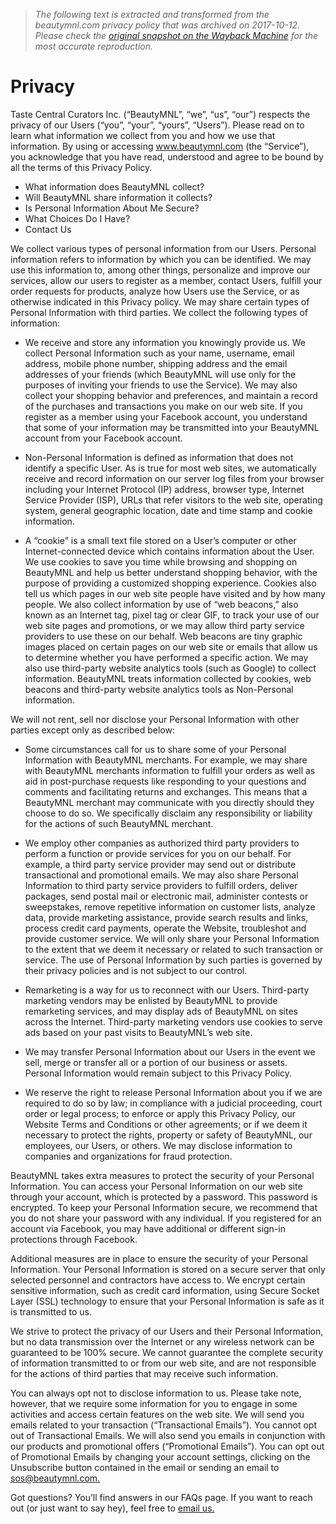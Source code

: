 > *The following text is extracted and transformed from the beautymnl.com privacy policy that was archived on 2017-10-12. Please check the [original snapshot on the Wayback Machine](https://web.archive.org/web/20171012012226id_/https%3A//beautymnl.com/privacy) for the most accurate reproduction.*

# Privacy

Taste Central Curators Inc. (“BeautyMNL”, “we”, “us”, “our”) respects the privacy of our Users (“you”, “your”, “yours”, “Users”). Please read on to learn what information we collect from you and how we use that information. By using or accessing www.beautymnl.com (the “Service”), you acknowledge that you have read, understood and agree to be bound by all the terms of this Privacy Policy. 

  * What information does BeautyMNL collect?
  * Will BeautyMNL share information it collects?
  * Is Personal Information About Me Secure?
  * What Choices Do I Have?
  * Contact Us



We collect various types of personal information from our Users. Personal information refers to information by which you can be identified. We may use this information to, among other things, personalize and improve our services, allow our users to register as a member, contact Users, fulfill your order requests for products, analyze how Users use the Service, or as otherwise indicated in this Privacy policy. We may share certain types of Personal Information with third parties. We collect the following types of information: 

  * We receive and store any information you knowingly provide us. We collect Personal Information such as your name, username, email address, mobile phone number, shipping address and the email addresses of your friends (which BeautyMNL will use only for the purposes of inviting your friends to use the Service). We may also collect your shopping behavior and preferences, and maintain a record of the purchases and transactions you make on our web site. If you register as a member using your Facebook account, you understand that some of your information may be transmitted into your BeautyMNL account from your Facebook account. 


  * Non-Personal Information is defined as information that does not identify a specific User. As is true for most web sites, we automatically receive and record information on our server log files from your browser including your Internet Protocol (IP) address, browser type, Internet Service Provider (ISP), URLs that refer visitors to the web site, operating system, general geographic location, date and time stamp and cookie information. 
  * A “cookie” is a small text file stored on a User’s computer or other Internet-connected device which contains information about the User. We use cookies to save you time while browsing and shopping on BeautyMNL and help us better understand shopping behavior, with the purpose of providing a customized shopping experience. Cookies also tell us which pages in our web site people have visited and by how many people. We also collect information by use of “web beacons,” also known as an Internet tag, pixel tag or clear GIF, to track your use of our web site pages and promotions, or we may allow third party service providers to use these on our behalf. Web beacons are tiny graphic images placed on certain pages on our web site or emails that allow us to determine whether you have performed a specific action. We may also use third-party website analytics tools (such as Google) to collect information. BeautyMNL treats information collected by cookies, web beacons and third-party website analytics tools as Non-Personal information. 



We will not rent, sell nor disclose your Personal Information with other parties except only as described below: 

  * Some circumstances call for us to share some of your Personal Information with BeautyMNL merchants. For example, we may share with BeautyMNL merchants information to fulfill your orders as well as aid in post-purchase requests like responding to your questions and comments and facilitating returns and exchanges. This means that a BeautyMNL merchant may communicate with you directly should they choose to do so. We specifically disclaim any responsibility or liability for the actions of such BeautyMNL merchant. 


  * We employ other companies as authorized third party providers to perform a function or provide services for you on our behalf. For example, a third party service provider may send out or distribute transactional and promotional emails. We may also share Personal Information to third party service providers to fulfill orders, deliver packages, send postal mail or electronic mail, administer contests or sweepstakes, remove repetitive information on customer lists, analyze data, provide marketing assistance, provide search results and links, process credit card payments, operate the Website, troubleshot and provide customer service. We will only share your Personal Information to the extent that we deem it necessary or related to such transaction or service. The use of Personal Information by such parties is governed by their privacy policies and is not subject to our control. 


  * Remarketing is a way for us to reconnect with our Users. Third-party marketing vendors may be enlisted by BeautyMNL to provide remarketing services, and may display ads of BeautyMNL on sites across the Internet. Third-party marketing vendors use cookies to serve ads based on your past visits to BeautyMNL’s web site. 


  * We may transfer Personal Information about our Users in the event we sell, merge or transfer all or a portion of our business or assets. Personal Information would remain subject to this Privacy Policy. 


  * We reserve the right to release Personal Information about you if we are required to do so by law; in compliance with a judicial proceeding, court order or legal process; to enforce or apply this Privacy Policy, our Website Terms and Conditions or other agreements; or if we deem it necessary to protect the rights, property or safety of BeautyMNL, our employees, our Users, or others. We may disclose information to companies and organizations for fraud protection. 



BeautyMNL takes extra measures to protect the security of your Personal Information. You can access your Personal Information on our web site through your account, which is protected by a password. This password is encrypted. To keep your Personal Information secure, we recommend that you do not share your password with any individual. If you registered for an account via Facebook, you may have additional or different sign-in protections through Facebook. 

Additional measures are in place to ensure the security of your Personal Information. Your Personal Information is stored on a secure server that only selected personnel and contractors have access to. We encrypt certain sensitive information, such as credit card information, using Secure Socket Layer (SSL) technology to ensure that your Personal Information is safe as it is transmitted to us. 

We strive to protect the privacy of our Users and their Personal Information, but no data transmission over the Internet or any wireless network can be guaranteed to be 100% secure. We cannot guarantee the complete security of information transmitted to or from our web site, and are not responsible for the actions of third parties that may receive such information. 

You can always opt not to disclose information to us. Please take note, however, that we require some information for you to engage in some activities and access certain features on the web site. We will send you emails related to your transaction (“Transactional Emails”). You cannot opt out of Transactional Emails. We will also send you emails in conjunction with our products and promotional offers (“Promotional Emails”). You can opt out of Promotional Emails by changing your account settings, clicking on the Unsubscribe button contained in the email or sending an email to [sos@beautymnl.com.](mailto:sos@beautymnl.com)

Got questions? You’ll find answers in our FAQs page. If you want to reach out (or just want to say hey), feel free to [email us.](mailto:sos@beautymnl.com)
